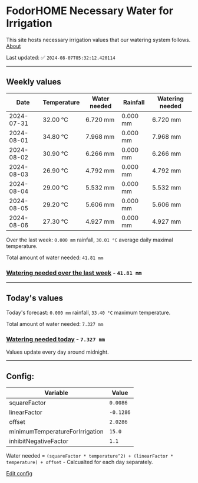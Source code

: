 # FodorHOME Necessary Water for Irrigation

This site hosts necessary irrigation values that our watering system follows. [About](https://github.com/redyau/irrigation)

Last updated: ✅ `2024-08-07T05:32:12.420114`

---

## Weekly values

| Date | Temperature | Water needed | Rainfall | Watering needed |
|-----|-----|-----|-----|-----|
| 2024-07-31 | 32.00 °C | 6.720 mm | 0.000 mm | 6.720 mm |
| 2024-08-01 | 34.80 °C | 7.968 mm | 0.000 mm | 7.968 mm |
| 2024-08-02 | 30.90 °C | 6.266 mm | 0.000 mm | 6.266 mm |
| 2024-08-03 | 26.90 °C | 4.792 mm | 0.000 mm | 4.792 mm |
| 2024-08-04 | 29.00 °C | 5.532 mm | 0.000 mm | 5.532 mm |
| 2024-08-05 | 29.20 °C | 5.606 mm | 0.000 mm | 5.606 mm |
| 2024-08-06 | 27.30 °C | 4.927 mm | 0.000 mm | 4.927 mm |


Over the last week: `0.000 mm` rainfall, `30.01 °C` average daily maximal temperature.

Total amount of water needed: `41.81 mm`

### [Watering needed over the last week](lastweek.txt) - `41.81 mm`

---

## Today's values

Today's forecast: `0.000 mm` rainfall, `33.40 °C` maximum temperature.

Total amount of water needed: `7.327 mm`

### [Watering needed today](today.txt) - `7.327 mm`

Values update every day around midnight.

---

## Config:

| Variable | Value |
|-----|-----|
| squareFactor | `0.0086` |
| linearFactor | `-0.1286` |
| offset | `2.0286` |
| minimumTemperatureForIrrigation | `15.0` |
| inhibitNegativeFactor | `1.1` |

Water needed = `(squareFactor * temperature^2) + (linearFactor * temperature) + offset` - Calcualted for each day separately.

[Edit config](https://github.com/RedyAu/irrigation/edit/main/config.json)
